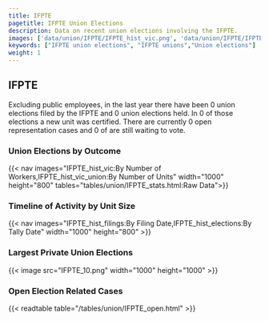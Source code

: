 ```yaml
---
title: IFPTE
pagetitle: IFPTE Union Elections
description: Data on recent union elections involving the IFPTE.
images: ['data/union/IFPTE/IFPTE_hist_vic.png', 'data/union/IFPTE/IFPTE_hist_size.png', 'data/union/IFPTE/IFPTE_10.png']
keywords: ["IFPTE union elections", "IFPTE unions","Union elections"]
weight: 1
---
```

##  IFPTE

Excluding public employees, in the last year there have been 0 union elections filed by the IFPTE and 0 union elections held. In 0 of those elections a new unit was certified. There are currently 0 open representation cases and 0 of are still waiting to vote.

### Union Elections by Outcome
{{< nav images="IFPTE_hist_vic:By Number of Workers,IFPTE_hist_vic_union:By Number of Units" width="1000" height="800" tables="tables/union/IFPTE_stats.html:Raw Data">}}

### Timeline of Activity by Unit Size
{{< nav images="IFPTE_hist_filings:By Filing Date,IFPTE_hist_elections:By Tally Date" width="1000" height="800" >}}

### Largest Private Union Elections
{{< image src="IFPTE_10.png" width="1000" height="1000"  >}}

### Open Election Related Cases
{{< readtable table="/tables/union/IFPTE_open.html" >}}

